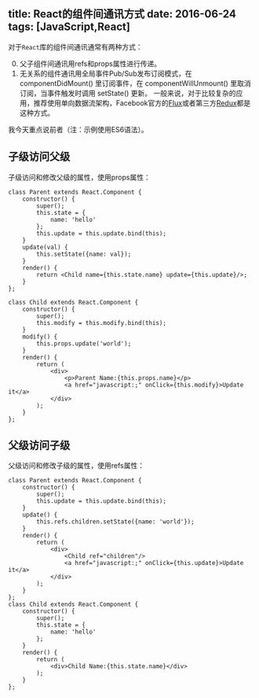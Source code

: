 title: React的组件间通讯方式
date: 2016-06-24
tags: [JavaScript,React]
---
对于`React`库的组件间通讯通常有两种方式：

0. 父子组件间通讯用refs和props属性进行传递。
1. 无关系的组件通讯用全局事件Pub/Sub发布订阅模式，在 componentDidMount() 里订阅事件，在 componentWillUnmount() 里取消订阅，当事件触发时调用 setState() 更新。
一般来说，对于比较复杂的应用，推荐使用单向数据流架构，Facebook官方的[Flux](http://facebook.github.io/flux/)或者第三方[Redux](https://github.com/reactjs/redux/)都是这种方式。

我今天重点说前者（注：示例使用ES6语法）。

## 子级访问父级
子级访问和修改父级的属性，使用props属性：

```
class Parent extends React.Component {
    constructor() {
        super();
        this.state = {
            name: 'hello'
        };
        this.update = this.update.bind(this);
    }
    update(val) {
        this.setState({name: val});
    }
    render() {
        return <Child name={this.state.name} update={this.update}/>;
    }
};

class Child extends React.Component {
    constructor() {
        super();
        this.modify = this.modify.bind(this);
    }
    modify() {
        this.props.update('world');
    }
    render() {
        return (
            <div>
                <p>Parent Name:{this.props.name}</p>
                <a href="javascript:;" onClick={this.modify}>Update it</a>
            </div>
        );
    }
};
```

## 父级访问子级
父级访问和修改子级的属性，使用refs属性：

```
class Parent extends React.Component {
    constructor() {
        super();
        this.update = this.update.bind(this);
    }
    update() {
        this.refs.children.setState({name: 'world'});
    }
    render() {
        return (
            <div>
                <Child ref="children"/>
                <a href="javascript:;" onClick={this.update}>Update it</a>
            </div>
        );
    }
};
class Child extends React.Component {
    constructor() {
        super();
        this.state = {
            name: 'hello'
        };
    }
    render() {
        return (
            <div>Child Name:{this.state.name}</div>
        );
    }
};
```
